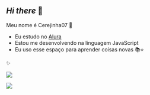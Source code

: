 ## _Hi there_ 👋

Meu nome é Cerejinha07 🍒

- Eu estudo no [Alura](https://www.alura.com.br)
- Estou me desenvolvendo na linguagem JavaScript
- Eu uso esse espaço para aprender coisas novas   📚⭐


✨


![](https://media.tenor.com/pt-BR/view/cat-kiss-gif-21168766)









![](https://tenor.com/pt-BR/view/kitty-cherry-catch-play-gif-5610511)
